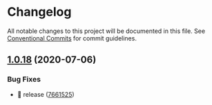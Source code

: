 # Changelog

All notable changes to this project will be documented in this file. See
[Conventional Commits](https://conventionalcommits.org) for commit guidelines.

## [1.0.18](https://github.com/ng-apimock/protractor-plugin/compare/v1.0.17...v1.0.18) (2020-07-06)


### Bug Fixes

* 🐛 release ([7661525](https://github.com/ng-apimock/protractor-plugin/commit/76615259c86b41643a1a43d1f71d2a8686652c0b))
